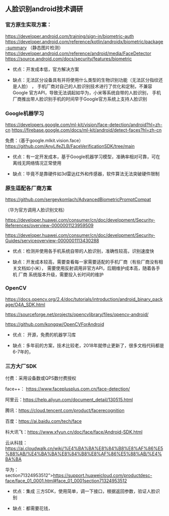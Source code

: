 ## ⼈脸识别android技术调研

### 官⽅原⽣实现⽅案： 
https://developer.android.com/training/sign-in/biometric-auth
https://developer.android.com/reference/kotlin/androidx/biometric/package-summary 
（静态图⽚检测）
https://developer.android.com/reference/android/media/FaceDetector 
https://source.android.com/docs/security/features/biometric 

* 优点：开发成本低，官⽅解决⽅案 

* 缺点：⽆法区分设备具有并将使⽤什么类型的⽣物识别功能（⽆法区分指纹还是⼈脸） ，
⼿机⼚商对⾃⼰的⼈脸识别技术进⾏了优化和定制，不兼容Google 官⽅API，导致⽆法调起如华为，⼩⽶等系统⾃带的⼈脸识别，
⼿机⼚商推出带⼈脸识别⼿机的时间早于Google官⽅系统上⽀持⼈脸识别 

### Google机器学习 

https://developers.google.com/ml-kit/vision/face-detection/android?hl=zh-cn 
https://firebase.google.com/docs/ml-kit/android/detect-faces?hl=zh-cn 

免费：（基于google.mlkit.vision.face）
https://github.com/AnyLifeZLB/FaceVerificationSDK/tree/main

* 优点：有⼀定开发成本，基于Google机器学习模型，准确率相对可靠，可在离线⽆⽹络情况正常使⽤

* 缺点：毕竟不是靠硬件如3d雷达红外和传感器，软件算法⽆法突破硬件限制 

### 原⽣适配各⼚商⽅案 

https://github.com/sergeykomlach/AdvancedBiometricPromptCompat 

（华为官⽅调⽤⼈脸识别⽂档）

https://developer.huawei.com/consumer/cn/doc/development/Security-References/overview-0000001123959509

https://developer.huawei.com/consumer/cn/doc/development/Security-Guides/serviceoverview-0000001113430288 

* 优点：检测并使⽤各⼿机系统⾃带的⼈脸识别，准确性较⾼，识别速度快 

* 缺点：开发成本较⾼，需要查看每⼀家需要适配的⼿机⼚商（有些⼚商没有相关⽂档如⼩⽶），
需要使⽤反射调⽤⾮官⽅API，后期维护成本⾼，随着各⼿机 ⼚商 系统版本升级，需要投⼊长时间的维护

### OpenCV 

https://docs.opencv.org/2.4/doc/tutorials/introduction/android_binary_package/O4A_SDK.html

https://sourceforge.net/projects/opencvlibrary/files/opencv-android/

https://github.com/kongqw/OpenCVForAndroid 

* 优点： 开源，免费的机器学习库 

* 缺点：多年前的⽅案，技术⽐较⽼，2018年就停⽌更新了，很多⽂档代码都是6-7年的，

### 三⽅⼤⼚SDK 
付费：采⽤设备数或QPS数付费授权 

face++： https://www.faceplusplus.com.cn/face-detection/ 

阿⾥云：https://help.aliyun.com/document_detail/130515.html 

腾讯：https://cloud.tencent.com/product/facerecognition 

百度：https://ai.baidu.com/tech/face 

科⼤讯飞：https://www.xfyun.cn/doc/face/face/Android-SDK.html 

云从科技： https://ai.cloudwalk.cn/wiki/%E4%BA%BA%E8%84%B8%E8%AF%86%E5%88%AB/%E4%BA%BA%E8%84%B8%E8%AF%86%E5%88%AB/%E4%BA%BA

华为：section71324953512”>https://support.huaweicloud.com/productdesc-face/face_01_0001.html#face_01_0001section71324953512 

* 优点：集成 三⽅SDK，使⽤简单，调⼀下接⼝，根据返回参数，验证⼈脸识别

* 缺点：都需要花钱，